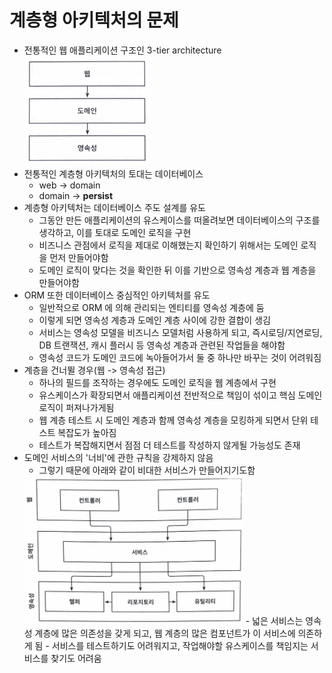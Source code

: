 # 계층형 아키텍처의 문제

- 전통적인 웹 애플리케이션 구조인 3-tier architecture  
  <img src="images/img.png" width="200px"/>
- 전통적인 계층형 아키텍처의 토대는 데이터베이스
  - web -> domain
  - domain -> **persist**
- 계층형 아키텍처는 데이터베이스 주도 설계를 유도
  - 그동안 만든 애플리케이션의 유스케이스를 떠올려보면 데이터베이스의 구조를 생각하고, 이를 토대로 도메인 로직을 구현
  - 비즈니스 관점에서 로직을 제대로 이해했는지 확인하기 위해서는 도메인 로직을 먼저 만들어야함
  - 도메인 로직이 맞다는 것을 확인한 뒤 이를 기반으로 영속성 계층과 웹 계층을 만들어야함
- ORM 또한 데이터베이스 중심적인 아키텍처를 유도
  - 일반적으로 ORM 에 의해 관리되는 엔티티를 영속성 계층에 둠
  - 이렇게 되면 영속성 계층과 도메인 계층 사이에 강한 결합이 생김
  - 서비스는 영속성 모델을 비즈니스 모델처럼 사용하게 되고, 즉시로딩/지연로딩, DB 트랜잭션, 캐시 플러시 등 영속성 계층과 관련된 작업들을 해야함
  - 영속성 코드가 도메인 코드에 녹아들어가서 둘 중 하나만 바꾸는 것이 어려워짐
- 계층을 건너뛸 경우(웹 -> 영속성 접근)
  - 하나의 필드를 조작하는 경우에도 도메인 로직을 웹 계층에서 구현
  - 유스케이스가 확장되면서 애플리케이션 전반적으로 책임이 섞이고 핵심 도메인 로직이 퍼져나가게됨
  - 웹 계층 테스트 시 도메인 계층과 함께 영속성 계층을 모킹하게 되면서 단위 테스트 복잡도가 높아짐
  - 테스트가 복잡해지면서 점점 더 테스트를 작성하지 않게될 가능성도 존재
- 도메인 서비스의 '너비'에 관한 규칙을 강제하지 않음
  - 그렇기 때문에 아래와 같이 비대한 서비스가 만들어지기도함 
  <img src="images/img1.png" width="350px"/>
  - 넓은 서비스는 영속성 계층에 많은 의존성을 갖게 되고, 웹 계층의 많은 컴포넌트가 이 서비스에 의존하게 됨
  - 서비스를 테스트하기도 어려워지고, 작업해야할 유스케이스를 책임지는 서비스를 찾기도 어려움
